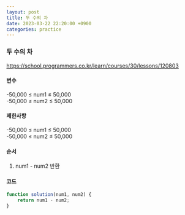 ```yaml
---
layout: post
title: 두 수의 차
date: 2023-03-22 22:20:00 +0900
categories: practice
---
```

### 두 수의 차    
https://school.programmers.co.kr/learn/courses/30/lessons/120803    
    
#### 변수    
-50,000 ≤ num1 ≤ 50,000    
-50,000 ≤ num2 ≤ 50,000    
    
#### 제한사항    
-50,000 ≤ num1 ≤ 50,000    
-50,000 ≤ num2 ≤ 50,000    
    
#### 순서    
1. num1 - num2 반환    
    
#### 코드    
```JavaScript
function solution(num1, num2) {
    return num1 - num2;
}
```
